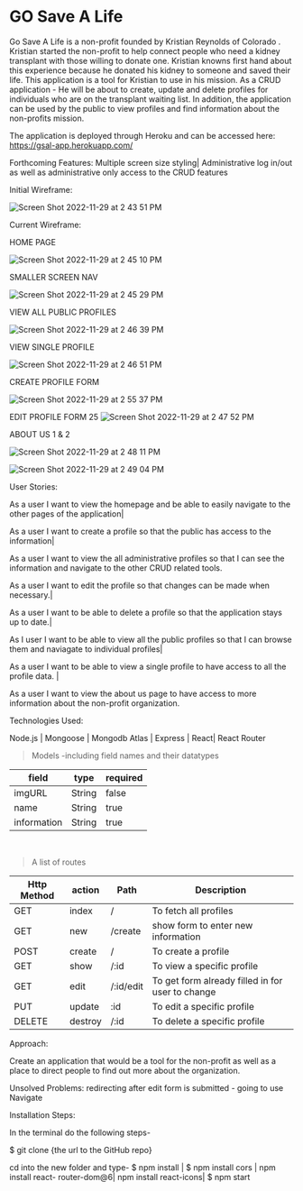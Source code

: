 # GO Save A Life 

Go Save A Life is a non-profit founded by Kristian Reynolds of Colorado . Kristian started the non-profit to help connect people who need a kidney transplant with those willing to donate one. Kristian knowns first hand about this experience because he donated his kidney to someone and saved their life. This application is a tool for Kristian to use in his mission. As a CRUD application - He will be about to create, update and delete profiles for individuals who are on the transplant waiting list. In addition, the application can be used by the public to view profiles and find information about the non-profits mission.

The application is deployed through Heroku and can be accessed here: https://gsal-app.herokuapp.com/

Forthcoming Features:
Multiple screen size styling|
Administrative log in/out as well as administrative only access to the CRUD features

Initial Wireframe:

![Screen Shot 2022-11-29 at 2 43 51 PM](https://user-images.githubusercontent.com/104706798/204654462-ea939208-1670-4925-acae-eb7a2f71c5bd.png)

Current Wireframe:

HOME PAGE

![Screen Shot 2022-11-29 at 2 45 10 PM](https://user-images.githubusercontent.com/104706798/204654679-92ab5de9-0edf-4b4d-862c-15110d0d38fc.png)

SMALLER SCREEN NAV 

![Screen Shot 2022-11-29 at 2 45 29 PM](https://user-images.githubusercontent.com/104706798/204654738-fcacd21e-958f-4c87-885b-ba3c7c3dd072.png)

VIEW ALL PUBLIC PROFILES

![Screen Shot 2022-11-29 at 2 46 39 PM](https://user-images.githubusercontent.com/104706798/204654937-0e2f4611-5825-4a31-a148-b670f45f9458.png)

VIEW SINGLE PROFILE

![Screen Shot 2022-11-29 at 2 46 51 PM](https://user-images.githubusercontent.com/104706798/204654988-4f3e540b-e14f-43f0-b24b-6a98eefd46b2.png)

CREATE PROFILE FORM

![Screen Shot 2022-11-29 at 2 55 37 PM](https://user-images.githubusercontent.com/104706798/204656866-9a51053d-d0ca-425f-8395-4b798322f278.png)


EDIT PROFILE FORM
25
![Screen Shot 2022-11-29 at 2 47 52 PM](https://user-images.githubusercontent.com/104706798/204655154-587d33e2-17c7-4d2c-b7a9-79a0957986a8.png)

ABOUT US 1 & 2

![Screen Shot 2022-11-29 at 2 48 11 PM](https://user-images.githubusercontent.com/104706798/204655194-3f571a6c-553f-46d5-ab58-a394795f1965.png)

![Screen Shot 2022-11-29 at 2 49 04 PM](https://user-images.githubusercontent.com/104706798/204655359-9bbec20a-a5f6-4182-94fd-30c3b0fd7317.png)


User Stories:

As a user I want to view the homepage and be able to easily navigate to the other pages of the application|

As a user I want to create a profile so that the public has access to the information|

As a user I want to view the all administrative profiles so that I can see the information and navigate to the other CRUD related tools.

As a user I want to edit the profile so that changes can be made when necessary.|

As a user I want to be able to delete a profile so that the application stays up to date.|

As I user I want to be able to view all the public profiles so that I can browse them and naviagate to individual profiles|

As a user I want to be able to view a single profile to have access to all the profile data. |

As a user I want to view the about us page to have access to more information about the non-profit organization.

Technologies Used:

Node.js |
Mongoose |
Mongodb Atlas |
Express |
React|
React Router 


> Models -including field names and their datatypes<br />

field | type | required
-- | -- | -- | 
imgURL | String | false | 
name | String | true | 
information | String | true | 
<br />


> A list of routes <br />

Http Method | action | Path | Description
-- | -- | -- | --
GET | index | /| To fetch all profiles
GET | new | /create| show form to enter new information
POST | create | / | To create a profile
GET | show | /:id | To view a specific profile
GET | edit | /:id/edit| To get form already filled in for user to change
PUT | update | :id | To edit a specific profile
DELETE | destroy | /:id | To delete a specific profile


Approach:

Create an application that would be a tool for the non-profit as well as a place to direct people to find out more about the organization.

Unsolved Problems:
redirecting after edit form is submitted - going to use Navigate

Installation Steps:

In the terminal do the following steps-

$ git clone {the url to the GitHub repo}


cd into the new folder and type-
$ npm install |
$ npm install cors |
npm install react- router-dom@6|
npm install react-icons|
$ npm start

